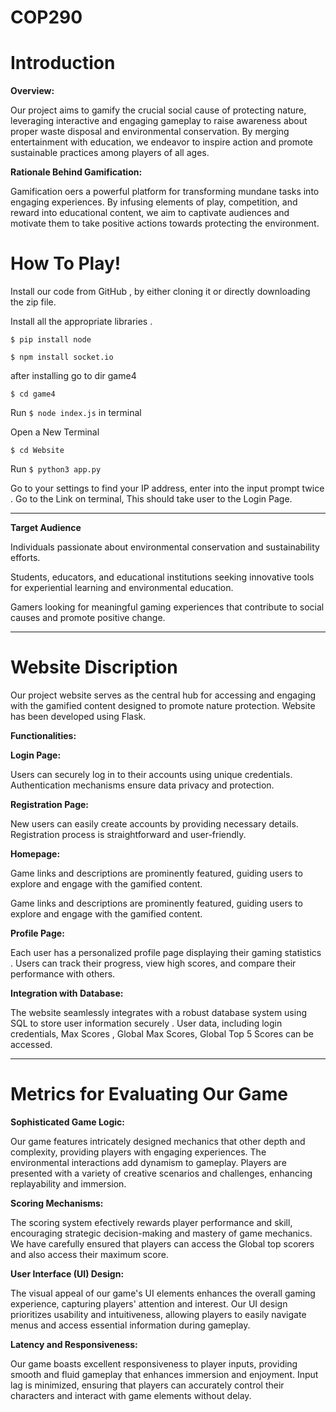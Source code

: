 # COP290 


# Introduction


**Overview:**


Our project aims to gamify the crucial social cause
of protecting nature, leveraging interactive and
engaging gameplay to raise awareness about
proper waste disposal and environmental
conservation. By merging entertainment with
education, we endeavor to inspire action and
promote sustainable practices among players of all
ages.


**Rationale Behind Gamification:**


Gamification oers a powerful platform for
transforming mundane tasks into engaging
experiences. By infusing elements of play,
competition, and reward into educational content,
we aim to captivate audiences and motivate them
to take positive actions towards protecting the
environment. 


# How To Play!
Install our code from GitHub , by either cloning it or directly downloading the zip file.

Install all the appropriate libraries .


``` $ pip install node  ```


``` $ npm install socket.io ```

after installing go to dir game4 

```$ cd game4```

Run  ``` $ node index.js ```  in terminal


Open a New Terminal


```$ cd Website```


Run ```$ python3 app.py```


Go to your settings to find your IP address, enter into the input prompt twice .
Go to the Link on terminal, This should take user to the Login Page.

---
**Target Audience**


Individuals passionate about environmental conservation and sustainability efforts.

Students, educators, and educational institutions seeking innovative tools for experiential learning and environmental education.

Gamers looking for meaningful gaming experiences that contribute to social causes and promote positive change.

---
# Website Discription


Our project website serves as the central hub for accessing and engaging with the gamified content designed to promote nature protection.
Website has been developed using Flask.


**Functionalities:**


**Login Page:**

Users can securely log in to their accounts using unique credentials.
Authentication mechanisms ensure data privacy and protection.

**Registration Page:**

New users can easily create accounts by providing necessary details. Registration process is straightforward and user-friendly.


**Homepage:**

Game links and descriptions are prominently featured, guiding users to explore and engage with the gamified content.

Game links and descriptions are prominently featured, guiding users to explore and engage with the gamified content.

**Profile Page:**

Each user has a personalized profile page displaying their gaming statistics .
Users can track their progress, view high scores,
and compare their performance with others.

**Integration with Database:**

The website seamlessly integrates with a robust database system using SQL to store user information securely . User data, including login credentials,
Max Scores , Global Max Scores,
Global Top 5 Scores can be accessed.

---
# Metrics for Evaluating Our Game


**Sophisticated Game Logic:**

Our game features intricately designed mechanics that other depth and complexity, providing players with engaging experiences. The environmental interactions add dynamism to gameplay. Players are presented with a variety of creative scenarios and challenges, enhancing replayability and immersion.


**Scoring Mechanisms:**

 The scoring system efectively rewards player performance and skill, encouraging strategic decision-making and mastery of game mechanics. We have carefully ensured that players can access the Global top scorers and also access their maximum score.


**User Interface (UI) Design:**

 The visual appeal of our game's UI elements enhances the overall gaming experience, capturing players' attention and interest. Our UI design prioritizes usability and intuitiveness, allowing players to easily navigate menus and access essential information during gameplay.

**Latency and Responsiveness:**

 Our game boasts excellent responsiveness to player inputs, providing smooth and fluid gameplay that enhances immersion and enjoyment. Input lag is minimized, ensuring that players can accurately control their characters and interact with game elements without delay.